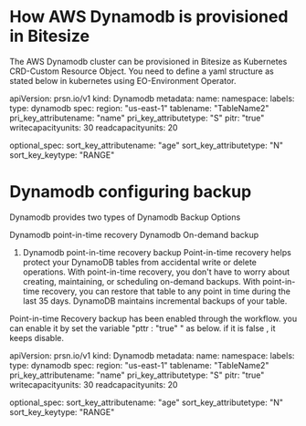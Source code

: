 # How AWS Dynamodb is provisioned in Bitesize

The AWS Dynamodb cluster can be provisioned in Bitesize as Kubernetes CRD-Custom Resource Object. You need to define a yaml structure as stated below in kubernetes using EO-Environment Operator.

apiVersion: prsn.io/v1
kind: Dynamodb
metadata:
  name: <projectname>
  namespace: <namespace>
  labels:
    type: dynamodb
spec:
  region: "us-east-1"
  tablename: "TableName2"
  pri_key_attributename: "name"
  pri_key_attributetype: "S"
  pitr: "true"
  writecapacityunits: 30
  readcapacityunits: 20
 
  optional_spec:
    sort_key_attributename: "age"
    sort_key_attributetype: "N"
    sort_key_keytype: "RANGE"

# Dynamodb configuring backup

Dynamodb provides two types of Dynamodb Backup Options

Dynamodb point-in-time recovery
Dynamodb On-demand backup
1) Dynamodb point-in-time recovery backup
Point-in-time recovery helps protect your DynamoDB tables from accidental write or delete operations. With point-in-time recovery, you don't have to worry about creating, maintaining, or scheduling on-demand backups. With point-in-time recovery, you can restore that table to any point in time during the last 35 days. DynamoDB maintains incremental backups of your table.

Point-in-time Recovery backup has been enabled through the workflow.  you can enable it by set the  variable "pttr :  "true"  " as below. if it is false , it keeps disable. 



apiVersion: prsn.io/v1
kind: Dynamodb
metadata:
  name: <projectname>
  namespace: <namespace>
  labels:
    type: dynamodb
spec:
  region: "us-east-1"
  tablename: "TableName2"
  pri_key_attributename: "name"
  pri_key_attributetype: "S"
  pitr: "true"
  writecapacityunits: 30
  readcapacityunits: 20
 
  optional_spec:
    sort_key_attributename: "age"
    sort_key_attributetype: "N"
    sort_key_keytype: "RANGE"

